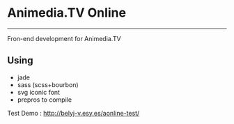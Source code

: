 # Animedia.TV Online
---

Fron-end development for Animedia.TV

## Using
- jade
- sass (scss+bourbon)
- svg iconic font
- prepros to compile

Test Demo : http://belyj-v.esy.es/aonline-test/